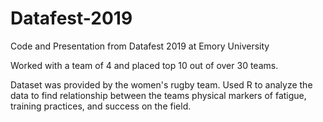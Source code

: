 # Datafest-2019
Code and Presentation from Datafest 2019 at Emory University

Worked with a team of 4 and placed top 10 out of over 30 teams. 

Dataset was provided by the women's rugby team. Used R to analyze the data to find relationship between the teams physical markers of fatigue, training practices, and success on the field. 
